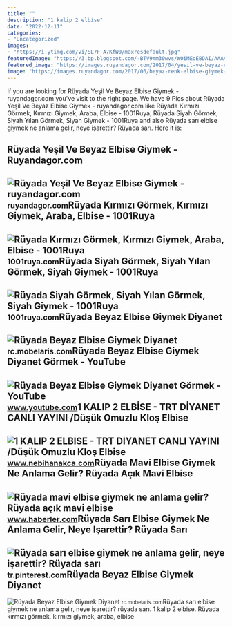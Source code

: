 ```yaml
---
title: ""
description: "1 kalip 2 elbi̇se"
date: "2022-12-11"
categories:
- "Uncategorized"
images:
- "https://i.ytimg.com/vi/SL7F_A7KfW0/maxresdefault.jpg"
featuredImage: "https://3.bp.blogspot.com/-BTV9mm30wvs/W0iMEoEBDAI/AAAAAAAAAJY/WhQPkfY5iiEBeROkG1GL-0FIxwHdNW1PQCLcBGAs/w1200-h630-p-k-no-nu/WhatsApp%2BImage%2B2018-07-13%2Bat%2B13.13.59.jpeg"
featured_image: "https://images.ruyandagor.com/2017/04/yesil-ve-beyaz-elbise-giymek-0144.jpg"
image: "https://images.ruyandagor.com/2017/06/beyaz-renk-elbise-giymek-1147.jpg"
---
```


If you are looking for Rüyada Yeşil Ve Beyaz Elbise Giymek - ruyandagor.com you've visit to the right page. We have 9 Pics about Rüyada Yeşil Ve Beyaz Elbise Giymek - ruyandagor.com like Rüyada Kırmızı Görmek, Kırmızı Giymek, Araba, Elbise - 1001Ruya, Rüyada Siyah Görmek, Siyah Yılan Görmek, Siyah Giymek - 1001Ruya and also Rüyada sarı elbise giymek ne anlama gelir, neye işarettir? Rüyada sarı. Here it is:

Rüyada Yeşil Ve Beyaz Elbise Giymek - Ruyandagor.com
----------------------------------------------------

 ![Rüyada Yeşil Ve Beyaz Elbise Giymek - ruyandagor.com](https://images.ruyandagor.com/2017/04/yesil-ve-beyaz-elbise-giymek-0144.jpg) <small>ruyandagor.com</small>Rüyada Kırmızı Görmek, Kırmızı Giymek, Araba, Elbise - 1001Ruya
---------------------------------------------------------------

 ![Rüyada Kırmızı Görmek, Kırmızı Giymek, Araba, Elbise - 1001Ruya](https://1001ruya.com/wp-content/uploads/Ruyada-kirmizi-gormek-kirmizi-Giymek-ruyada-kirmizi-araba-gormek-ne-demek-kirmiz-Elbise-Gormek-diyanet-768x432.jpg) <small>1001ruya.com</small>Rüyada Siyah Görmek, Siyah Yılan Görmek, Siyah Giymek - 1001Ruya
----------------------------------------------------------------

 ![Rüyada Siyah Görmek, Siyah Yılan Görmek, Siyah Giymek - 1001Ruya](https://1001ruya.com/wp-content/uploads/Ruyada-Siyah-Gormek-Siyah-Yilan-Gormek-Siyah-Giymek-ne-demek-768x432.jpg) <small>1001ruya.com</small>Rüyada Beyaz Elbise Giymek Diyanet
----------------------------------

 ![Rüyada Beyaz Elbise Giymek Diyanet](https://kombinleri.com/mi-photo/ruyada-beyaz-elbise-giymek-3.jpg) <small>rc.mobelaris.com</small>Rüyada Beyaz Elbise Giymek Diyanet Görmek - YouTube
---------------------------------------------------

 ![Rüyada Beyaz Elbise Giymek Diyanet Görmek - YouTube](https://i.ytimg.com/vi/SL7F_A7KfW0/maxresdefault.jpg) <small>www.youtube.com</small>1 KALIP 2 ELBİSE - TRT DİYANET CANLI YAYINI /Düşük Omuzlu Kloş Elbise
---------------------------------------------------------------------

 ![1 KALIP 2 ELBİSE - TRT DİYANET CANLI YAYINI /Düşük Omuzlu Kloş Elbise](https://3.bp.blogspot.com/-BTV9mm30wvs/W0iMEoEBDAI/AAAAAAAAAJY/WhQPkfY5iiEBeROkG1GL-0FIxwHdNW1PQCLcBGAs/w1200-h630-p-k-no-nu/WhatsApp%2BImage%2B2018-07-13%2Bat%2B13.13.59.jpeg) <small>www.nebihanakca.com</small>Rüyada Mavi Elbise Giymek Ne Anlama Gelir? Rüyada Açık Mavi Elbise
------------------------------------------------------------------

 ![Rüyada mavi elbise giymek ne anlama gelir? Rüyada açık mavi elbise](https://i.hbrcdn.com/haber/2022/09/30/ruyada-mavi-elbise-giymek-ne-anlama-gelir-ruyada-15323271_3005_amp.jpg) <small>www.haberler.com</small>Rüyada Sarı Elbise Giymek Ne Anlama Gelir, Neye Işarettir? Rüyada Sarı
----------------------------------------------------------------------

 ![Rüyada sarı elbise giymek ne anlama gelir, neye işarettir? Rüyada sarı](https://i.pinimg.com/originals/70/01/32/700132038acc7d63eeee8fe3730bf1a2.jpg) <small>tr.pinterest.com</small>Rüyada Beyaz Elbise Giymek Diyanet
----------------------------------

 ![Rüyada Beyaz Elbise Giymek Diyanet](https://images.ruyandagor.com/2017/06/beyaz-renk-elbise-giymek-1147.jpg) <small>rc.mobelaris.com</small>Rüyada sarı elbise giymek ne anlama gelir, neye işarettir? rüyada sarı. 1 kalip 2 elbi̇se. Rüyada kırmızı görmek, kırmızı giymek, araba, elbise
